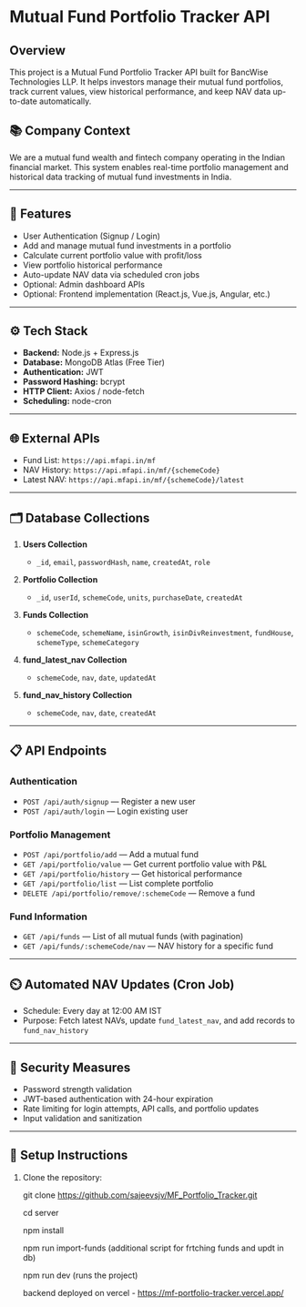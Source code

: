 # Mutual Fund Portfolio Tracker API

## Overview

This project is a Mutual Fund Portfolio Tracker API built for BancWise Technologies LLP. It helps investors manage their mutual fund portfolios, track current values, view historical performance, and keep NAV data up-to-date automatically.

## 📚 Company Context

We are a mutual fund wealth and fintech company operating in the Indian financial market. This system enables real-time portfolio management and historical data tracking of mutual fund investments in India.

---

## 🚀 Features

- User Authentication (Signup / Login)
- Add and manage mutual fund investments in a portfolio
- Calculate current portfolio value with profit/loss
- View portfolio historical performance
- Auto-update NAV data via scheduled cron jobs
- Optional: Admin dashboard APIs
- Optional: Frontend implementation (React.js, Vue.js, Angular, etc.)

---

## ⚙️ Tech Stack

- **Backend:** Node.js + Express.js  
- **Database:** MongoDB Atlas (Free Tier)  
- **Authentication:** JWT  
- **Password Hashing:** bcrypt  
- **HTTP Client:** Axios / node-fetch  
- **Scheduling:** node-cron  

---

## 🌐 External APIs

- Fund List: `https://api.mfapi.in/mf`  
- NAV History: `https://api.mfapi.in/mf/{schemeCode}`  
- Latest NAV: `https://api.mfapi.in/mf/{schemeCode}/latest`

---

## 🗂️ Database Collections

1. **Users Collection**  
   - `_id`, `email`, `passwordHash`, `name`, `createdAt`, `role`

2. **Portfolio Collection**  
   - `_id`, `userId`, `schemeCode`, `units`, `purchaseDate`, `createdAt`

3. **Funds Collection**  
   - `schemeCode`, `schemeName`, `isinGrowth`, `isinDivReinvestment`, `fundHouse`, `schemeType`, `schemeCategory`

4. **fund_latest_nav Collection**  
   - `schemeCode`, `nav`, `date`, `updatedAt`

5. **fund_nav_history Collection**  
   - `schemeCode`, `nav`, `date`, `createdAt`

---

## 📋 API Endpoints

### Authentication

- `POST /api/auth/signup` — Register a new user  
- `POST /api/auth/login` — Login existing user

### Portfolio Management

- `POST /api/portfolio/add` — Add a mutual fund  
- `GET /api/portfolio/value` — Get current portfolio value with P&L  
- `GET /api/portfolio/history` — Get historical performance  
- `GET /api/portfolio/list` — List complete portfolio  
- `DELETE /api/portfolio/remove/:schemeCode` — Remove a fund

### Fund Information

- `GET /api/funds` — List of all mutual funds (with pagination)  
- `GET /api/funds/:schemeCode/nav` — NAV history for a specific fund

---

## ⏲️ Automated NAV Updates (Cron Job)

- Schedule: Every day at 12:00 AM IST  
- Purpose: Fetch latest NAVs, update `fund_latest_nav`, and add records to `fund_nav_history`

---

## 🔐 Security Measures

- Password strength validation  
- JWT-based authentication with 24-hour expiration  
- Rate limiting for login attempts, API calls, and portfolio updates  
- Input validation and sanitization  

---



## 🚀 Setup Instructions

1. Clone the repository:
   
   git clone https://github.com/sajeevsjv/MF_Portfolio_Tracker.git

   cd server
   
   npm install

   npm run import-funds (additional script for frtching funds and updt in db)
   
   npm run dev (runs the project)
   

   backend deployed on vercel - https://mf-portfolio-tracker.vercel.app/
   
